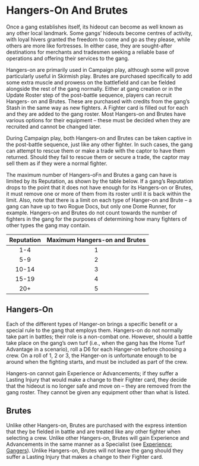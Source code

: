 
# Hangers-On And Brutes

Once a gang establishes itself, its hideout can become
as well known as any other local landmark. Some
gangs’ hideouts become centres of activity, with loyal
hivers granted the freedom to come and go as they
please, while others are more like fortresses. In either
case, they are sought-after destinations for merchants
and tradesmen seeking a reliable base of operations
and offering their services to the gang.

Hangers-on are primarily used in Campaign play, although some will prove particularly useful in Skirmish
play. Brutes are purchased specifically to add some
extra muscle and prowess on the battlefield and can
be fielded alongside the rest of the gang normally. Either at gang creation or in the Update Roster step of
the post-battle sequence, players can recruit Hangers- on and Brutes. These are purchased with credits from
the gang’s Stash in the same way as new fighters. A
Fighter card is filled out for each and they are added
to the gang roster. Most Hangers-on and Brutes have
various options for their equipment – these must
be decided when they are recruited and cannot be
changed later.

During Campaign play, both Hangers-on and Brutes
can be taken captive in the post-battle sequence,
just like any other fighter. In such cases, the gang
can attempt to rescue them or make a trade with
the captor to have them returned. Should they fail to
rescue them or secure a trade, the captor may sell
them as if they were a normal fighter.

The maximum number of Hangers-oFn and Brutes a
gang can have is limited by its Reputation, as shown
by the table below. If a gang’s Reputation drops to the
point that it does not have enough for its Hangers-on
or Brutes, it must remove one or more of them from
its roster until it is back within the limit. Also, note that
there is a limit on each type of Hanger-on and Brute –
a gang can have up to two Rogue Docs, but only one
Dome Runner, for example. Hangers-on and Brutes do
not count towards the number of fighters in the gang
for the purposes of determining how many fighters of
other types the gang may contain.

| Reputation | Maximum Hangers-on and Brutes |
| :--------: | :---------------------------: |
|    1-4     |               1               |
|    5-9     |               2               |
|   10-14    |               3               |
|   15-19    |               4               |
|    20+     |               5               |

## Hangers-On

Each of the different types of Hanger-on brings a
specific benefit or a special rule to the gang that
employs them. Hangers-on do not normally take part
in battles; their role is a non-combat one. However, should a battle take place on the gang’s own turf
(i.e., when the gang has the Home Turf Advantage
in a scenario), roll a D6 for each Hanger-on before
choosing a crew. On a roll of 1, 2 or 3, the Hanger-on
is unfortunate enough to be around when the fighting
starts, and must be included as part of the crew.

Hangers-on cannot gain Experience or Advancements;
if they suffer a Lasting Injury that would make a change
to their Fighter card, they decide that the hideout is no
longer safe and move on – they are removed from the
gang roster. They cannot be given any equipment other
than what is listed.

## Brutes

Unlike other Hangers-on, Brutes are purchased with
the express intention that they be fielded in battle and
are treated like any other fighter when selecting a crew. Unlike other Hangers-on, Brutes will gain Experience
and Advancements in the same manner as a Specialist
(see [Experience: Gangers](/docs/the-rules/gaining-experience#gangers)). Unlike Hangers-on, Brutes will not
leave the gang should they suffer a Lasting Injury that
makes a change to their Fighter card.
